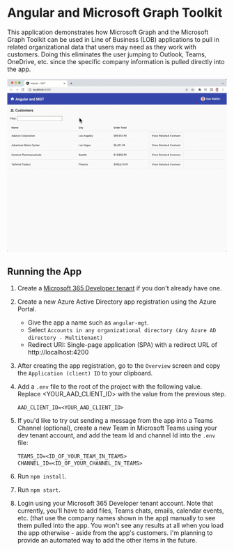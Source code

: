 # Angular and Microsoft Graph Toolkit

This application demonstrates how Microsoft Graph and the Microsoft Graph Toolkit can be used in Line of Business (LOB) applications to pull in related organizational data that users may need as they work with customers. Doing this eliminates the user jumping to Outlook, Teams, OneDrive, etc. since the specific company information is pulled directly into the app.

![App Demo](/images/demo.gif)

## Running the App

1. Create a [Microsoft 365 Developer tenant](https://developer.microsoft.com/en-us/microsoft-365/dev-program) if you don't already have one.

1. Create a new Azure Active Directory app registration using the Azure Portal.

    - Give the app a name such as `angular-mgt`.
    - Select `Accounts in any organizational directory (Any Azure AD directory - Multitenant)`
    - Redirect URI: Single-page application (SPA) with a redirect URL of http://localhost:4200

1. After creating the app registration, go to the `Overview` screen and copy the `Application (client) ID` to your clipboard.

1. Add a `.env` file to the root of the project with the following value. Replace <YOUR_AAD_CLIENT_ID> with the value from the previous step.

    ```
    AAD_CLIENT_ID=<YOUR_AAD_CLIENT_ID>
    ```

1. If you'd like to try out sending a message from the app into a Teams Channel (optional), create a new Team in Microsoft Teams using your dev tenant account, and add the team Id and channel Id into the `.env` file:

    ```
    TEAMS_ID=<ID_OF_YOUR_TEAM_IN_TEAMS>
    CHANNEL_ID=<ID_OF_YOUR_CHANNEL_IN_TEAMS>
    ```

1. Run `npm install`.

1. Run `npm start`.

1. Login using your Microsoft 365 Developer tenant account. Note that currently, you'll have to add files, Teams chats, emails, calendar events, etc. (that use the company names shown in the app) manually to see them pulled into the app. You won't see any results at all when you load the app otherwise - aside from the app's customers. I'm planning to provide an automated way to add the other items in the future.
